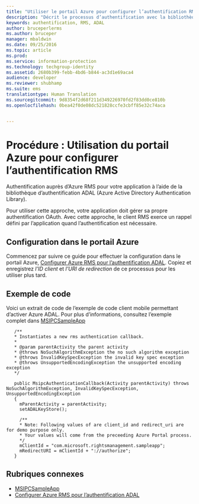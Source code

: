 ```yaml
---
title: "Utiliser le portail Azure pour configurer l’authentification RMS | Azure RMS"
description: "Décrit le processus d’authentification avec la bibliothèque ADAL"
keywords: authentification, RMS, ADAL
author: bruceperlerms
ms.author: bruceper
manager: mbaldwin
ms.date: 09/25/2016
ms.topic: article
ms.prod: 
ms.service: information-protection
ms.technology: techgroup-identity
ms.assetid: 2680b399-febb-4bd6-b844-ac3d1e69aca4
audience: developer
ms.reviewer: shubhamp
ms.suite: ems
translationtype: Human Translation
ms.sourcegitcommit: 9d8354f2d68f211d349226970fd2f83dd0ce810b
ms.openlocfilehash: 0bea42f0de08dc521828ccfe3cbff85e32c74aca


---
```


# <a name="how-to-use-azure-portal-to-configure-for-rms-authentication"></a>Procédure : Utilisation du portail Azure pour configurer l’authentification RMS

Authentification auprès d’Azure RMS pour votre application à l’aide de la bibliothèque d’authentification ADAL (Azure Active Directory Authentication Library).

Pour utiliser cette approche, votre application doit gérer sa propre authentification OAuth. Avec cette approche, le client RMS exerce un rappel défini par l’application quand l’authentification est nécessaire.

## <a name="configure-via-azure-portal"></a>Configuration dans le portail Azure
Commencez par suivre ce guide pour effectuer la configuration dans le portail Azure, [Configurer Azure RMS pour l’authentification ADAL](adal-auth.md). Copiez et enregistrez *l’ID client* et *l’URI de redirection* de ce processus pour les utiliser plus tard.

## <a name="code-sample"></a>Exemple de code
Voici un extrait de code de l’exemple de code client mobile permettant d’activer Azure ADAL. Pour plus d’informations, consultez l’exemple complet dans [MSIPCSampleApp](https://github.com/AzureAD/rms-sdk-ui-for-android/tree/master/samples/MsipcSampleApp)

       /**
       * Instantiates a new rms authentication callback.
       *
       * @param parentActivity the parent activity
       * @throws NoSuchAlgorithmException the no such algorithm exception
       * @throws InvalidKeySpecException the invalid key spec exception
       * @throws UnsupportedEncodingException the unsupported encoding exception
       */

       public MsipcAuthenticationCallback(Activity parentActivity) throws NoSuchAlgorithmException, InvalidKeySpecException, UnsupportedEncodingException
       {
         mParentActivity = parentActivity;
         setADALKeyStore();

         /**
         * Note: Following values of are client_id and redirect_uri are for demo purpose only.
         * Your values will come from the preceeding Azure Portal process.
         */
         mClientId = "com.microsoft.rightsmanagement.sampleapp";
         mRedirectURI = mClientId + "://authorize";
       }


## <a name="related-topics"></a>Rubriques connexes

- [MSIPCSampleApp](https://github.com/AzureAD/rms-sdk-ui-for-android/tree/master/samples/MsipcSampleApp)
- [Configurer Azure RMS pour l’authentification ADAL](adal-auth.md)



<!--HONumber=Nov16_HO2-->


